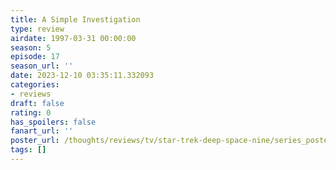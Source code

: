 ```yaml
---
title: A Simple Investigation
type: review
airdate: 1997-03-31 00:00:00
season: 5
episode: 17
season_url: ''
date: 2023-12-10 03:35:11.332093
categories:
- reviews
draft: false
rating: 0
has_spoilers: false
fanart_url: ''
poster_url: /thoughts/reviews/tv/star-trek-deep-space-nine/series_poster.jpg
tags: []
---
```


